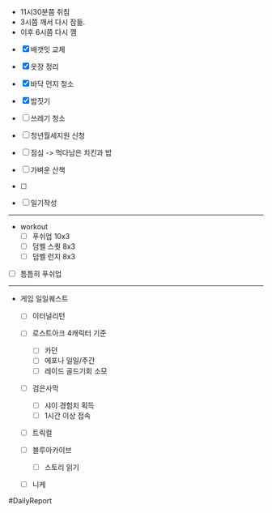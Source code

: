 
* 11시30분쯤 취침 
* 3시쯤 깨서 다시 잠듦.
* 이후 6시쯤 다시 깸 

- [x] 배갯잇 교체 
- [x] 옷장 정리 
- [x] 바닥 먼지 청소 
- [x] 밥짓기 
- [ ] 쓰레기 청소
- [ ] 청년월세지원 신청 
- [ ] 점심 -> 먹다남은 치킨과 밥 
- [ ] 가벼운 산책
- [ ] 




- [ ] 일기작성

---
* workout 
	- [ ] 푸쉬업 10x3 
	- [ ] 덤벨 스퀏 8x3 
	- [ ] 덤벨 런지 8x3 

- [ ] 틈틈히 푸쉬업

----
* 게임 일일퀘스트 
	- [ ] 이터널리턴 
	- [ ] 로스트아크 4캐릭터 기준
		- [ ] 카던
		- [ ] 에포나 일일/주간
		- [ ] 레이드 골드기회 소모  
	- [ ] 검은사막 
		- [ ] 샤이 경험치 획득 
		- [ ] 1시간 이상 접속 
	- [ ] 트릭컬 
	- [ ] 블루아카이브
		- [ ] 스토리 읽기 
	- [ ] 니케
	





#DailyReport 